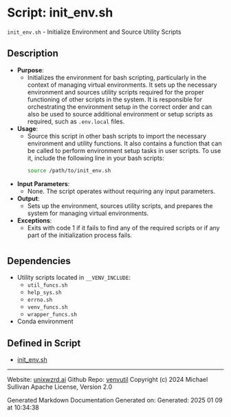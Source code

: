 # Script: init_env.sh
`init_env.sh` - Initialize Environment and Source Utility Scripts
## Description
- **Purpose**: 
  - Initializes the environment for bash scripting, particularly in the context of managing virtual environments. It sets up the necessary environment and sources utility scripts required for the proper functioning of other scripts in the system. It is responsible for orchestrating the environment setup in the correct order and can also be used to source additional environment or setup scripts as required, such as `.env.local` files.
- **Usage**: 
  - Source this script in other bash scripts to import the necessary environment and utility
    functions. It also contains a function that can be called to perform environment setup tasks
    in user scripts. To use it, include the following line in your bash scripts:
    ```bash
    source /path/to/init_env.sh
    ```
- **Input Parameters**: 
  - None. The script operates without requiring any input parameters.
- **Output**: 
  - Sets up the environment, sources utility scripts, and prepares the system for managing virtual environments.
- **Exceptions**: 
  - Exits with code 1 if it fails to find any of the required scripts or if any part of the
    initialization process fails.
#
## Dependencies
- Utility scripts located in `__VENV_INCLUDE`:
  - `util_funcs.sh`
  - `help_sys.sh`
  - `errno.sh`
  - `venv_funcs.sh`
  - `wrapper_funcs.sh`
- Conda environment



## Defined in Script

* [init_env.sh](../init_env_sh.md)
---

Website: [unixwzrd.ai](https://unixwzrd.ai)
Github Repo: [venvutil](https://github.com/unixwzrd/venvutil)
Copyright (c) 2024 Michael Sullivan
Apache License, Version 2.0

Generated Markdown Documentation
Generated on: Generated: 2025 01 09 at 10:34:38

